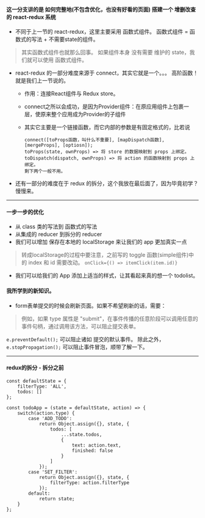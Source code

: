 #### 这一分支讲的是 如何完整地(不包含优化，也没有好看的页面) 搭建一个 增删改查 的 react-redux 系统

* 不同于上一节的 react-redux，这里主要采用 函数式组件。 函数式组件 = 函数式的写法 + 不需要state的组件。
> 其实函数式组件也就那么回事。 如果组件本身 没有需要 维护的 state，我们就可以使用 函数式组件。

* react-redux 的一部分难度来源于 connect，其实它就是一个。。。 高阶函数！就是我们上一节说的。
    * 作用：连接React组件与 Redux store。
    * connect之所以会成功，是因为Provider组件：在原应用组件上包裹一层，使原来整个应用成为Provider的子组件
    * 其实它主要是一个链接函数，而它内部的参数是有固定格式的，比若说
    
        ```
        connect([toProps函数，叫什么不重要], [mapDispatch函数], [mergeProps], [optiosn]);
        toProps(state, ownProps) => 将 store 的数据映射到 props 上绑定。
        toDispatch(dispatch, ownProps) => 将 action 的函数映射到 props 上绑定。
        剩下两个一般不用。
        ```

* 还有一部分的难度在于 redux 的拆分，这个我放在最后面了，因为毕竟初学？慢慢来。

* * *

#### 一步一步的优化

* 从 class 类的写法到 函数式的写法
* 从集成的 reducer 到拆分的 reducer
* 我们可以增加 保存在本地的 localStorage 来让我们的 app 更加真实一点
> 转成localStorage的过程中要注意，之前写的 toggle 函数(simple组件)中的 index 和 id 需要改动。
`onClick={() => itemClick(item.id)}`
* 我们可以给我们的 App 添加上适当的样式，让其看起来真的想一个 todolist。

#### 我所学到的新知识。
* form表单提交的时候会刷新页面。如果不希望刷新的话，需要：
> 例如，如果 type 属性是 "submit"，在事件传播的任意阶段可以调用任意的事件句柄，通过调用该方法，可以阻止提交表单。

`e.preventDefault();` 可以阻止诸如 提交的默认事件。
除此之外，`e.stopPropagation();` 可以阻止事件冒泡，顺带了解一下。

* * *

#### redux的拆分 - 拆分之前
```
const defaultState = {
    filterType: 'ALL',
    todos: []
};

const todoApp = (state = defaultState, action) => {
    switch(action.type) {
        case 'ADD_TODO':
            return Object.assign({}, state, {
                todos: [
                    ...state.todos,
                    {
                        text: action.text,
                        finished: false
                    }
                ]
            });
        case 'SET_FILTER':
            return Object.assign({}, state, {
                filterType: action.filterType
            });
        default:
            return state;
    }
};
```
